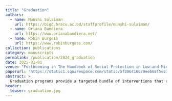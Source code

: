 ```yaml
---
title: "Graduation"
authors:
  - name: Munshi Sulaiman
    url: https://bigd.bracu.ac.bd/staffprofile/munshi-sulaiman/
  - name: Oriana Bandiera
    url: https://www.orianabandiera.net/
  - name: Robin Burgess
    url: https://www.robinburgess.com/
collection: publications
category: manuscripts
permalink: /publication/2024_graduation
date: 2025-01-01
venue: "Forthcoming in The Handbook of Social Protection in Low-and Middle-Income Countries"
paperurl: 'https://static1.squarespace.com/static/5f806416079eeb68f5e277b1/t/66466cec02f950009dba3a77/1715891437599/Graduation_Social_Protection_Handbook_draft2.pdf'
abstract: >
  Graduation programs provide a targeted bundle of interventions that address participants basic needs, kick start income generating activities through asset and skill transfers, facilitate financial inclusion and promote social empowerment. This approach has been adapted to many contexts, but the goal is always to permanently improve participants welfare by enabling them to take up profitable and self-sustaining work. Initially developed in the non-government sector, the approach is increasingly incorporated into governments’ social protection schemes around the world. This chapter details the workings of the graduation approach, the philosophy behind its design, its diverse applications, and the evidence of its impact.
header:
  teaser: graduation.jpg
---
```

